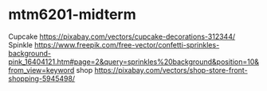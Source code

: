 # mtm6201-midterm


Cupcake https://pixabay.com/vectors/cupcake-decorations-312344/
Spinkle https://www.freepik.com/free-vector/confetti-sprinkles-background-pink_16404121.htm#page=2&query=sprinkles%20background&position=10&from_view=keyword
shop https://pixabay.com/vectors/shop-store-front-shopping-5945498/